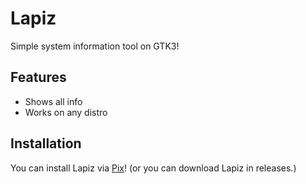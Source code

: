 # Lapiz

Simple system information tool on GTK3!

## Features

- Shows all info
- Works on any distro

## Installation

You can install Lapiz via [Pix](https://github.com/progwi0/pix)!
(or you can download Lapiz in releases.)
